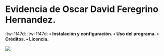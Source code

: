 # Evidencia de Oscar David Feregrino Hernandez.
:tw-1f47d: :tw-1f47d:
**• Instalación y configuración.
• Uso del programa.
• Créditos.
• Licencia.**

![](https://www.fimpes.org.mx/images/universidades/tecmil.jpg)